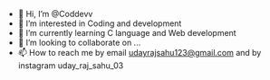 - 👋 Hi, I’m @Coddevv
- 👀 I’m interested in Coding and development
- 🌱 I’m currently learning C language and Web development
- 💞️ I’m looking to collaborate on ...
- 📫 How to reach me by email udayrajsahu123@gmail.com and by instagram uday_raj_sahu_03 

<!---
Coddevv/Coddevv is a ✨ special ✨ repository because its `README.md` (this file) appears on your GitHub profile.
You can click the Preview link to take a look at your changes.
--->
